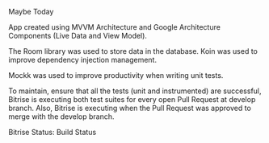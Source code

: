 Maybe Today

App created using MVVM Architecture and Google Architecture Components (Live Data and View Model).

The Room library was used to store data in the database. Koin was used to improve dependency injection management.

Mockk was used to improve productivity when writing unit tests.

To maintain, ensure that all the tests (unit and instrumented) are successful, Bitrise is executing both test suites for every open Pull Request at develop branch. Also, Bitrise is executing when the Pull Request was approved to merge with the develop branch.

Bitrise Status: Build Status
